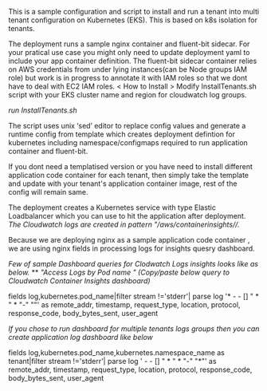This is a sample configuration and script to install and run a tenant into multi tenant configuration on Kubernetes (EKS). This is based on k8s <Namespace> isolation for tenants.
 
The deployment runs a sample nginx container and fluent-bit sidecar. For your pratical use case you might only need to update deployment yaml to include your app container definition.
The fluent-bit sidecar container relies on AWS credentials from under lying instances(can be Node groups IAM role) but work is in progress to annotate it with IAM roles so that we dont have to deal with EC2 IAM roles.
< How to Install >
Modify InstallTenants.sh script with your EKS cluster name and region for cloudwatch log groups.

*run InstallTenants.sh <tenant-name>*
 
The script uses unix ‘sed’ editor to replace config values and generate a runtime config from template which creates deployment defintion for kubernetes including namespace/configmaps required to run application container and fluent-bit.
  
If you dont need a templatised version or you have need to install different application code container for each tenant, then simply take the template and update with your tenant's application container image, rest of the config will remain same.
  
The deployment creates a Kubernetes service with  type Elastic Loadbalancer which you can use to hit the application after deployment. 
*The Cloudwatch logs are created in pattern "/aws/containerinsights/<CLUSTER-NAME>/<yourChosenAppName><tenant-name>.*
  
 Because we are deploying nginx as a sample application code container , we are using nginx fields in processing logs for insights quesry dashboard.
  
*Few of sample Dashboard queries for Clodwatch Logs insights looks like as below.*
 ** 
  *"Access Logs by Pod name " (Copy/paste below query to Cloudwatch Container Insights dashboard)*

  fields log,kubernetes.pod_name|filter  stream !='stderr'|  parse log '* - - [] " * "  * "-" ""' as remote_addr, timestamp, request_type, location, protocol, response_code, body_bytes_sent, user_agent 

  *If you chose to run dashboard for multiple tenants logs groups then you can create application log dashboard like below* 
  
  fields log,kubernetes.pod_name,kubernetes.namespace_name as tenant|filter  stream !='stderr'|  parse log ' - - [] " * "  * "-" "*"' as remote_addr, timestamp, request_type, location, protocol, response_code, body_bytes_sent, user_agent 

